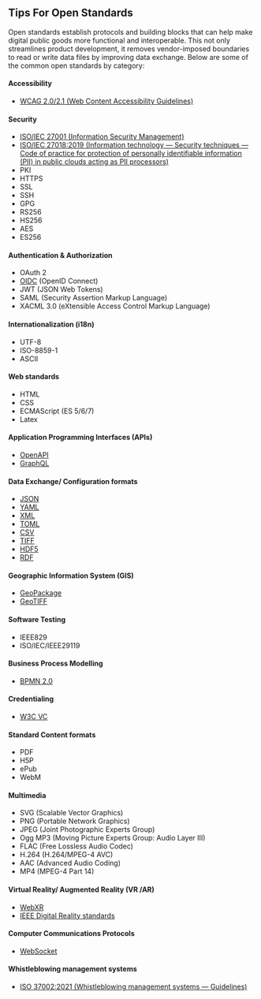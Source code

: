 ## Tips For Open Standards
Open standards establish protocols and building blocks that can help make digital public goods more functional and interoperable. This not only streamlines product development, it removes vendor-imposed boundaries to read or write data files by improving data exchange. Below are some of the common open standards by category: 

#### Accessibility
* [WCAG 2.0/2.1 (Web Content Accessibility Guidelines)](https://www.w3.org/WAI/standards-guidelines/wcag/)

#### Security
* [ISO/IEC 27001 (Information Security Management)](https://www.iso.org/isoiec-27001-information-security.html)
* [ISO/IEC 27018:2019 (Information technology — Security techniques — Code of practice for protection of personally identifiable information (PII) in public clouds acting as PII processors)](https://www.iso.org/standard/76559.html)
* PKI
* HTTPS
* SSL
* SSH
* GPG
* RS256
* HS256
* AES
* ES256

#### Authentication & Authorization
* OAuth 2
* [OIDC](https://openid.net/connect/) (OpenID Connect)
* JWT (JSON Web Tokens)
* SAML (Security Assertion Markup Language)
* XACML 3.0 (eXtensible Access Control Markup Language)

#### Internationalization (i18n)
* UTF-8
* ISO-8859-1
* ASCII

#### Web standards
* HTML
* CSS
* ECMAScript (ES 5/6/7)
* Latex

#### Application Programming Interfaces (APIs)
* [OpenAPI](https://www.openapis.org/)
* [GraphQL](https://graphql.org/)

#### Data Exchange/ Configuration formats 
* [JSON](https://www.json.org/json-en.html)
* [YAML](https://yaml.org/)
* [XML](https://www.w3.org/standards/xml/core#:~:text=What%20is%20XML%3F,more%20suitable%20for%20Web%20use.)
* [TOML](https://toml.io/en/)
* [CSV](https://en.wikipedia.org/wiki/Comma-separated_values)
* [TIFF](https://en.wikipedia.org/wiki/TIFF)
* [HDF5](https://www.ogc.org/standards/HDF5)
* [RDF](https://en.wikipedia.org/wiki/Resource_Description_Framework)

#### Geographic Information System (GIS)
* [GeoPackage](https://www.geopackage.org/)
* [GeoTIFF](https://www.ogc.org/standards/geotiff)

#### Software Testing 
* IEEE829
* ISO/IEC/IEEE29119

#### Business Process Modelling
* [BPMN 2.0](https://www.omg.org/spec/BPMN/2.0/)

#### Credentialing
* [W3C VC](https://www.w3.org/TR/vc-data-model/)

#### Standard Content formats
* PDF
* H5P
* ePub
* WebM
 
 #### Multimedia
* SVG (Scalable Vector Graphics)
* PNG (Portable Network Graphics)
* JPEG (Joint Photographic Experts Group)
* Ogg MP3 (Moving Picture Experts Group: Audio Layer III)
* FLAC (Free Lossless Audio Codec)
* H.264 (H.264/MPEG-4 AVC)
* AAC (Advanced Audio Coding)
* MP4 (MPEG-4 Part 14)

#### Virtual Reality/ Augmented Reality (VR /AR)
* [WebXR](https://www.w3.org/TR/webxr/)
* [IEEE Digital Reality standards](https://digitalreality.ieee.org/standards)

#### Computer Communications Protocols
* [WebSocket](https://en.wikipedia.org/wiki/WebSocket)

#### Whistleblowing management systems
* [ISO 37002:2021 (Whistleblowing management systems — Guidelines)](https://www.iso.org/standard/65035.html)

